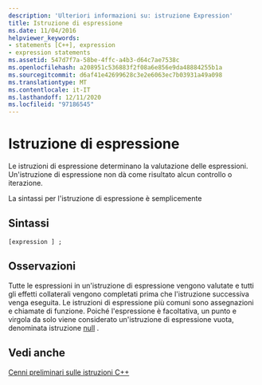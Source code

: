 ```yaml
---
description: 'Ulteriori informazioni su: istruzione Expression'
title: Istruzione di espressione
ms.date: 11/04/2016
helpviewer_keywords:
- statements [C++], expression
- expression statements
ms.assetid: 547d7f7a-58be-4ffc-a4b3-d64c7ae7538c
ms.openlocfilehash: a208951c536883f2f08a6e856e9da48884255b1a
ms.sourcegitcommit: d6af41e42699628c3e2e6063ec7b03931a49a098
ms.translationtype: MT
ms.contentlocale: it-IT
ms.lasthandoff: 12/11/2020
ms.locfileid: "97186545"
---
```

# <a name="expression-statement"></a>Istruzione di espressione

Le istruzioni di espressione determinano la valutazione delle espressioni. Un'istruzione di espressione non dà come risultato alcun controllo o iterazione.

La sintassi per l'istruzione di espressione è semplicemente

## <a name="syntax"></a>Sintassi

```
[expression ] ;
```

## <a name="remarks"></a>Osservazioni

Tutte le espressioni in un'istruzione di espressione vengono valutate e tutti gli effetti collaterali vengono completati prima che l'istruzione successiva venga eseguita. Le istruzioni di espressione più comuni sono assegnazioni e chiamate di funzione.  Poiché l'espressione è facoltativa, un punto e virgola da solo viene considerato un'istruzione di espressione vuota, denominata istruzione [null](../cpp/null-statement.md) .

## <a name="see-also"></a>Vedi anche

[Cenni preliminari sulle istruzioni C++](../cpp/overview-of-cpp-statements.md)
